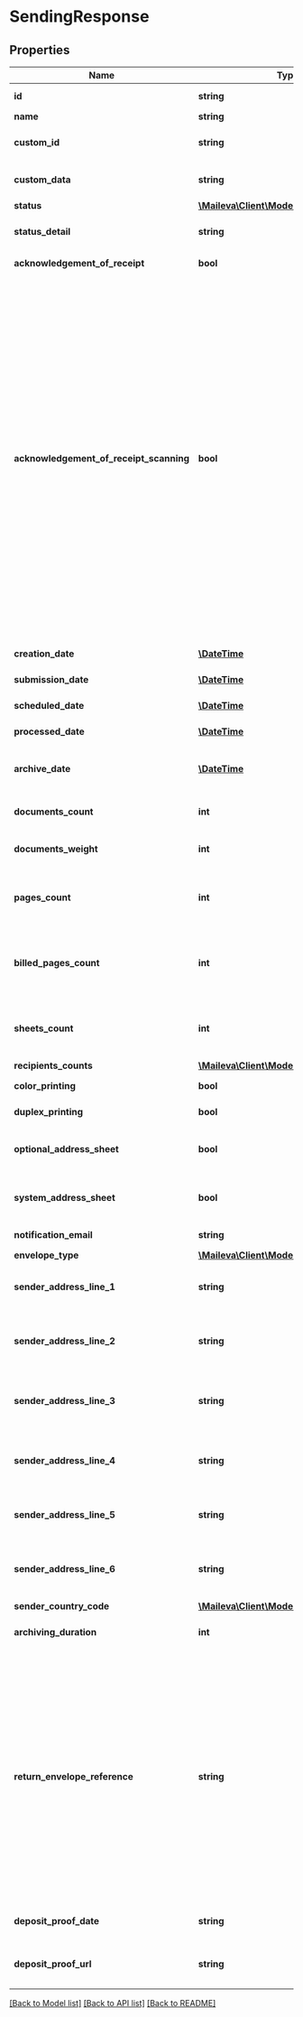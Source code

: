 # SendingResponse

## Properties
Name | Type | Description | Notes
------------ | ------------- | ------------- | -------------
**id** | **string** | Identifiant d&#x27;un envoi | [optional] 
**name** | **string** | Nom d&#x27;un envoi | [optional] 
**custom_id** | **string** | Identifiant de l&#x27;envoi défini par le client | [optional] 
**custom_data** | **string** | Information libre fournie par le client | [optional] 
**status** | [**\Maileva\Client\Model\SendingStatus**](SendingStatus.md) |  | [optional] 
**status_detail** | **string** | Détail d&#x27;un statut (cause du rejet) | [optional] 
**acknowledgement_of_receipt** | **bool** | Avis de réception (AR) | [optional] 
**acknowledgement_of_receipt_scanning** | **bool** | Gestion électronique des avis de réception (AR). Cette option indique que Maileva doit recevoir, numériser, mettre en ligne l’image et archiver physiquement les Avis de Réception. Pour cela, la première ligne de l’adresse de l’expéditeur sera conservée, mais les 5 autres lignes et le pays seront remplacés par l’adresse de Maileva. Cette option nécessite que l’option avis de réception soit activée. | [optional] 
**creation_date** | [**\DateTime**](\DateTime.md) | Date et heure de création | [optional] 
**submission_date** | [**\DateTime**](\DateTime.md) | Date et heure de soumission | [optional] 
**scheduled_date** | [**\DateTime**](\DateTime.md) | Date et heure de planification | [optional] 
**processed_date** | [**\DateTime**](\DateTime.md) | Date et heure de production | [optional] 
**archive_date** | [**\DateTime**](\DateTime.md) | Date d&#x27;archivage du dernier pli archivable | [optional] 
**documents_count** | **int** | Nombre de documents dans l&#x27;envoi | [optional] 
**documents_weight** | **int** | Poids du document (en octets) | [optional] 
**pages_count** | **int** | Somme du nombre de pages de chaque destinataire | [optional] 
**billed_pages_count** | **int** | Nombre de pages facturées (disponible à partir du statut ACCEPTED) | [optional] 
**sheets_count** | **int** | Nombre de feuilles (disponible à partir du statut ACCEPTED) | [optional] 
**recipients_counts** | [**\Maileva\Client\Model\RecipientsCounts**](RecipientsCounts.md) |  | [optional] 
**color_printing** | **bool** | Impression couleur | [optional] 
**duplex_printing** | **bool** | Impression recto verso | [optional] 
**optional_address_sheet** | **bool** | Feuille porte adresse optionnnelle (payante) | [optional] 
**system_address_sheet** | **bool** | Feuille porte adresse imposée (gratuite) | [optional] 
**notification_email** | **string** | Email de notification | [optional] 
**envelope_type** | [**\Maileva\Client\Model\EnvelopeType**](EnvelopeType.md) |  | [optional] 
**sender_address_line_1** | **string** | Ligne d&#x27;adresse n°1 (Société) de l&#x27;expéditeur | [optional] 
**sender_address_line_2** | **string** | Ligne d&#x27;adresse n°2 (Civilité, Prénom, Nom) de l&#x27;expéditeur | [optional] 
**sender_address_line_3** | **string** | Ligne d&#x27;adresse n°3 (Résidence, Bâtiement ...) de l&#x27;expéditeur | [optional] 
**sender_address_line_4** | **string** | Ligne d&#x27;adresse n°4 (N° et libellé de la voie) de l&#x27;expéditeur | [optional] 
**sender_address_line_5** | **string** | Ligne d&#x27;adresse n°5 (Lieu dit, BP...) de l&#x27;expéditeur | [optional] 
**sender_address_line_6** | **string** | Ligne d&#x27;adresse n°6 (Code postal et ville) de l&#x27;expéditeur | [optional] 
**sender_country_code** | [**\Maileva\Client\Model\CountryCode**](CountryCode.md) |  | [optional] 
**archiving_duration** | **int** | Durée d&#x27;archivage en années | [optional] 
**return_envelope_reference** | **string** | Référence de l’enveloppe retour. Si l&#x27;enveloppe retour est une enveloppe T (postréponse) et si un destinataire n&#x27;est pas en France métropolitaine ou dans un DOM, alors le pli partira sans enveloppe T. Délai d&#x27;un jour supplémentaire pour l&#x27;acheminement vers La Poste si option choisie. | [optional] 
**deposit_proof_date** | **string** | Date de la preuve de dépôt | [optional] 
**deposit_proof_url** | **string** | Lien de téléchargement de la preuve de dépôt | [optional] 

[[Back to Model list]](../../README.md#documentation-for-models) [[Back to API list]](../../README.md#documentation-for-api-endpoints) [[Back to README]](../../README.md)

